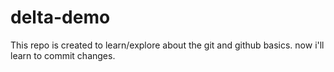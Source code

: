 # delta-demo
This repo is created to learn/explore  about the git and github basics.
now i'll learn to commit changes.
